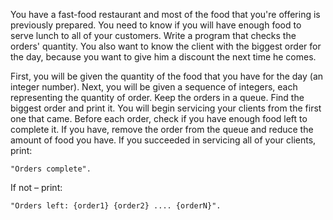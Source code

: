 You have a fast-food restaurant and most of the food that you're offering is previously prepared. You need to know if you will have enough food to serve lunch to all of your customers. Write a program that checks the orders' quantity. You also want to know the client with the biggest order for the day, because you want to give him a discount the next time he comes. 

First, you will be given the quantity of the food that you have for the day (an integer number).  Next, you will be given a sequence of integers, each representing the quantity of order. Keep the orders in a queue. Find the biggest order and print it. You will begin servicing your clients from the first one that came. Before each order, check if you have enough food left to complete it. If you have, remove the order from the queue and reduce the amount of food you have. If you succeeded in servicing all of your clients, print: 

    "Orders complete".
   
If not – print:
 
    "Orders left: {order1} {order2} .... {orderN}".
